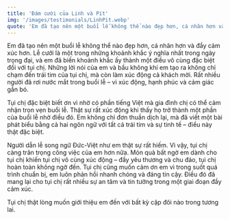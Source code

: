```yaml
---
title: 'Đám cưới của Linh và Pit'
img: '/images/testimonials/LinhPit.webp'
quote: 'Em đã tạo nên một buổi lễ không thể nào đẹp hơn, cá nhân hơn và đầy cảm xúc hơn.'
---
```

Em đã tạo nên một buổi lễ không thể nào đẹp hơn, cá nhân hơn và đầy cảm xúc hơn.
Lễ cưới là một trong những khoảnh khắc ý nghĩa nhất trong ngày trọng đại, và em đã biến khoảnh khắc ấy thành một điều vô cùng đặc biệt đối với tụi chị.
Những lời nói của em và bầu không khí em tạo ra không chỉ chạm đến trái tim của tụi chị, mà còn làm xúc động cả khách mời. Rất nhiều người đã rơi nước mắt trong buổi lễ – vì xúc động, hạnh phúc và cảm giác gắn bó.  

Tụi chị đặc biệt biết ơn vì nhờ có phần tiếng Việt mà gia đình chị có thể cảm nhận trọn vẹn buổi lễ. Thật sự rất xúc động khi thấy họ trở thành một phần của buổi lễ nhờ điều đó. Em không chỉ đơn thuần dịch lại, mà đã viết một bài phát biểu bằng cả hai ngôn ngữ với tất cả trái tim và sự tinh tế – điều này thật đặc biệt.  

Người dẫn lễ song ngữ Đức-Việt như em thật sự rất hiếm. Vì vậy, tụi chị càng trân trọng công việc của em hơn nữa. Món quà bất ngờ em dành cho tụi chị khiến tụi chị vô cùng xúc động – đầy yêu thương và chu đáo, tụi chị hoàn toàn không ngờ đến. Tụi chị cũng muốn cảm ơn em vì trong suốt quá trình chuẩn bị, em luôn phản hồi nhanh chóng và đáng tin cậy. Điều đó đã mang lại cho tụi chị rất nhiều sự an tâm và tin tưởng trong một giai đoạn đầy cảm xúc.  

Tụi chị thật lòng muốn giới thiệu em đến với bất kỳ cặp đôi nào trong tương lai.